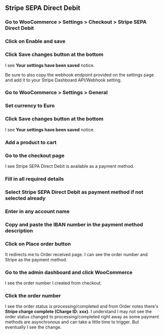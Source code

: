 ## Stripe SEPA Direct Debit

### Go to WooCommerce > Settings > Checkout > Stripe SEPA Direct Debit

### Click on Enable and save

### Click Save changes button at the bottom

I see **Your settings have been saved** notice.

Be sure to also copy the webhook endpoint provided on the settings page and add it to your Stripe Dashboard API/Webhook setting.

### Go to WooCommerce > Settings > General

### Set currency to Euro

### Click Save changes button at the bottom

I see **Your settings have been saved** notice.

### Add a product to cart

### Go to the checkout page

I see Stripe SEPA Direct Debit is available as a payment method.

### Fill in all required details

### Select Stripe SEPA Direct Debit as payment method if not selected already

### Enter in any account name

### Copy and paste the IBAN number in the payment method description

### Click on **Place order** button

It redirects me to Order received page. I can see the order number and Stripe
as the payment method.

### Go to the admin dashboard and click WooCommerce

I see the order number I created from checkout.

### Click the order number

I see the order status is processing/completed and from Order notes there's **Stripe charge
complete (Charge ID: xxx)**. I understand I may not see the order status changed to processing/completed right away as some payment methods are asynchronous and can take a little time to trigger. But eventually I see the change.

